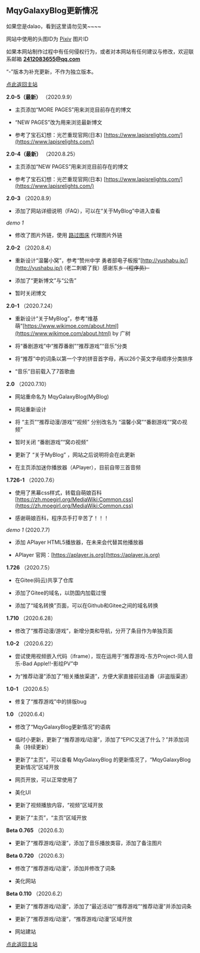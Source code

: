 ## MqyGalaxyBlog更新情况

如果您是dalao，看到这里请勿见笑~~~~

网站中使用的头图ID为 [Pixiv](https://www.pixiv.net/) 图片ID

如果本网站制作过程中有任何侵权行为，或者对本网站有任何建议与修改，欢迎联系邮箱 **2412083655@qq.com**

“-”版本为补充更新，不作为独立版本。

[点此返回主站](https://mqygalaxy.github.io/)

**2.0-5（最新）**
（2020.9.9）

- 主页添加“MORE PAGES”用来浏览目前存在的博文

- “NEW PAGES”改为用来浏览最新博文

- 参考了宝石幻想：光芒重现官网(日本) [https://www.lapisrelights.com/](https://www.lapisrelights.com/)

**2.0-4（最新）**
（2020.8.25）

- 主页添加“NEW PAGES”用来浏览目前存在的博文

- 参考了宝石幻想：光芒重现官网(日本) [https://www.lapisrelights.com/](https://www.lapisrelights.com/)

**2.0-3**
（2020.8.9）

- 添加了网站详细说明（FAQ），可以在“关于MyBlog”中进入查看

*demo 1*

- 修改了图片外链，使用 [路过图床](https://imgchr.com/) 代理图片外链

**2.0-2**
（2020.8.4）

- 重新设计“温馨小窝”，参考“赞州中学 勇者部电子板报”[http://yushabu.jp/](http://yushabu.jp/) (老二刺螈了我）感谢东乡<del>（程序员）</del>

- 添加了“更新博文”与“公告”

- 暂时关闭博文

**2.0-1**
（2020.7.24）

- 重新设计“关于MyBlog”，参考“维基萌”[https://www.wikimoe.com/about.html](https://www.wikimoe.com/about.html) by 广树

- 将“番剧游戏”中“推荐番剧”“推荐游戏”“音乐”分类

- 将“推荐”中的词条以第一个字的拼音首字母，再以26个英文字母顺序分类排序

- “音乐”目前载入了7首歌曲

**2.0**
（2020.7.10）

- 网站重命名为 MqyGalaxyBlog(MyBlog)

- 网站重新设计

- 将 “主页”“推荐动漫/游戏”“视频” 分别改名为 “温馨小窝”“番剧游戏”“窝の视频”

- 暂时关闭 “番剧游戏”“窝の视频”

- 更新了 “关于MyBlog” ，网站之后说明将会在此更新

- 在主页添加迷你播放器（APlayer），目前自带三首音频

**1.726-1**
（2020.7.6）

- 使用了黑幕css样式，转载自萌娘百科[https://zh.moegirl.org/MediaWiki:Common.css](https://zh.moegirl.org/MediaWiki:Common.css)

- 感谢萌娘百科，程序员手打辛苦了！！！

*demo 1*
(2020.7.7)

- 添加 APlayer HTML5播放器，在未来会代替其他播放器

- APlayer 官网：[https://aplayer.js.org](https://aplayer.js.org)

**1.726**
（2020.7.5）

- 在Gitee(码云)共享了仓库

- 添加了Gitee的域名，以防国内加载过慢

- 添加了“域名转换”页面，可以在Github和Gitee之间的域名转换

**1.710**
（2020.6.28）

- 修改了“推荐动漫/游戏”，新增分类和导航，分开了条目作为单独页面

**1.0-2**
（2020.6.22）

- 尝试使用视频嵌入代码（iframe），现在运用于“推荐游戏-东方Project-同人音乐-Bad Apple!!-影绘PV”中

- 为“推荐动漫”添加了“相关播放渠道”，方便大家直接前往追番（非盗版渠道）

**1.0-1**
（2020.6.5）

- 修复了“推荐游戏”中的排版bug

**1.0**
（2020.6.4）

- 修改了“MqyGalaxyBlog更新情况”的语病

- 临时小更新，更新了“推荐游戏/动漫”，添加了“EPIC又送了什么？”并添加词条（持续更新）

- 更新了“主页”，可以查看 MqyGalaxyBlog 的更新情况了，“MqyGalaxyBlog更新情况”区域开放

- 网页开放，可以正常使用了

- 美化UI

- 更新了视频播放内容，“视频”区域开放

- 更新了“主页”，“主页”区域开放

**Beta 0.765**
（2020.6.3）

- 更新了“推荐游戏/动漫”，添加了音乐播放类容，添加了备注图片

**Beta 0.720**
（2020.6.3）
- 修改了“推荐游戏/动漫”，添加并修改了词条

- 美化网站

**Beta 0.110**
（2020.6.2）

- 更新了“推荐游戏/动漫”，添加了“最近活动”“推荐游戏”“推荐动漫”并添加词条

- 更新了“推荐游戏/动漫”，“推荐游戏/动漫”区域开放

- 网站建站

[点此返回主站](https://mqygalaxy.github.io/)
